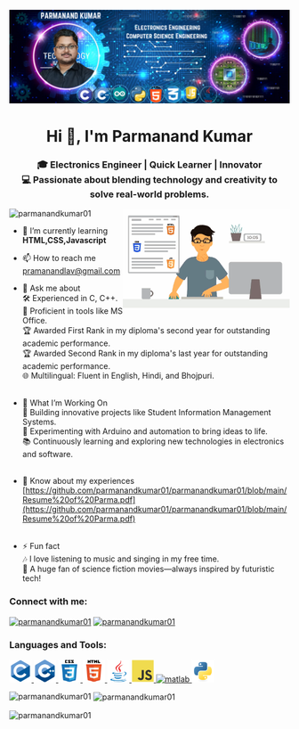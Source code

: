 ![logo](https://github.com/parmanandkumar01/parmanandkumar01/blob/main/new_banner.png)
<h1 align="center">Hi 👋, I'm Parmanand Kumar</h1>
<h3 align="center">🎓 Electronics Engineer | Quick Learner | Innovator  <br>
  💻 Passionate about blending technology and creativity to solve real-world problems.</h3>
<img align = "right" alt = "coding" width = "300" src = "https://github.com/parmanandkumar01/parmanandkumar01/blob/main/anim.gif">
<p align="left"> <img src="https://komarev.com/ghpvc/?username=parmanandkumar01&label=Profile%20views&color=0e75b6&style=flat" alt="parmanandkumar01" /> </p>

- 🌱 I’m currently learning **HTML,CSS,Javascript**

- 📫 How to reach me [pramanandlav@gmail.com](pramanandlav@gmail.com)

- 💬 Ask me about <br> 
    🛠️ Experienced in C, C++.<br>
    🔧 Proficient in tools like MS Office. <br>
    🏆 Awarded First Rank in my diploma's second year for outstanding academic performance. <br>
    🏆 Awarded Second Rank in my diploma's last year for outstanding academic performance. <br>
    🌐 Multilingual: Fluent in English, Hindi, and Bhojpuri.<br><br>

- 🚀 What I’m Working On <br>
     🔬 Building innovative projects like Student Information Management Systems.<br>
      🤖 Experimenting with Arduino and automation to bring ideas to life.<br>
      📚 Continuously learning and exploring new technologies in electronics and software.<br><br>

- 📄 Know about my experiences <br>[https://github.com/parmanandkumar01/parmanandkumar01/blob/main/Resume%20of%20Parma.pdf](https://github.com/parmanandkumar01/parmanandkumar01/blob/main/Resume%20of%20Parma.pdf) <br><br>

- ⚡ Fun fact <br>
     🎶 I love listening to music and singing in my free time.<br>
     🎥 A huge fan of science fiction movies—always inspired by futuristic tech! <br>

<h3 align="left">Connect with me:</h3>
<p align="left">
<a href="https://linkedin.com/in/parmanandkumar01" target="blank"><img align="center" src="https://raw.githubusercontent.com/rahuldkjain/github-profile-readme-generator/master/src/images/icons/Social/linked-in-alt.svg" alt="parmanandkumar01" height="30" width="40" /></a>
<a href="https://instagram.com/parmanandkumar01" target="blank"><img align="center" src="https://raw.githubusercontent.com/rahuldkjain/github-profile-readme-generator/master/src/images/icons/Social/instagram.svg" alt="parmanandkumar01" height="30" width="40" /></a>
</p>

<h3 align="left">Languages and Tools:</h3>
<p align="left"> <a href="https://www.cprogramming.com/" target="_blank" rel="noreferrer"> <img src="https://raw.githubusercontent.com/devicons/devicon/master/icons/c/c-original.svg" alt="c" width="40" height="40"/> </a> <a href="https://www.w3schools.com/cpp/" target="_blank" rel="noreferrer"> <img src="https://raw.githubusercontent.com/devicons/devicon/master/icons/cplusplus/cplusplus-original.svg" alt="cplusplus" width="40" height="40"/> </a> <a href="https://www.w3schools.com/css/" target="_blank" rel="noreferrer"> <img src="https://raw.githubusercontent.com/devicons/devicon/master/icons/css3/css3-original-wordmark.svg" alt="css3" width="40" height="40"/> </a> <a href="https://www.w3.org/html/" target="_blank" rel="noreferrer"> <img src="https://raw.githubusercontent.com/devicons/devicon/master/icons/html5/html5-original-wordmark.svg" alt="html5" width="40" height="40"/> </a> <a href="https://www.java.com" target="_blank" rel="noreferrer"> <img src="https://raw.githubusercontent.com/devicons/devicon/master/icons/java/java-original.svg" alt="java" width="40" height="40"/> </a> <a href="https://developer.mozilla.org/en-US/docs/Web/JavaScript" target="_blank" rel="noreferrer"> <img src="https://raw.githubusercontent.com/devicons/devicon/master/icons/javascript/javascript-original.svg" alt="javascript" width="40" height="40"/> </a> <a href="https://www.mathworks.com/" target="_blank" rel="noreferrer"> <img src="https://upload.wikimedia.org/wikipedia/commons/2/21/Matlab_Logo.png" alt="matlab" width="40" height="40"/> </a> <a href="https://www.python.org" target="_blank" rel="noreferrer"> <img src="https://raw.githubusercontent.com/devicons/devicon/master/icons/python/python-original.svg" alt="python" width="40" height="40"/> </a> </p>

<p><img align="left" src="https://github-readme-stats.vercel.app/api/top-langs?username=parmanandkumar01&show_icons=true&locale=en&layout=compact" alt="parmanandkumar01" /></p>

<p>&nbsp;<img align="center" src="https://github-readme-stats.vercel.app/api?username=parmanandkumar01&show_icons=true&locale=en" alt="parmanandkumar01" /></p>

<p><img align="center" src="https://github-readme-streak-stats.herokuapp.com/?user=parmanandkumar01&" alt="parmanandkumar01" /></p>
